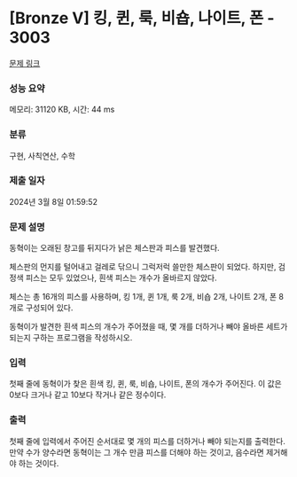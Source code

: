 # [Bronze V] 킹, 퀸, 룩, 비숍, 나이트, 폰 - 3003 

[문제 링크](https://www.acmicpc.net/problem/3003) 

### 성능 요약

메모리: 31120 KB, 시간: 44 ms

### 분류

구현, 사칙연산, 수학

### 제출 일자

2024년 3월 8일 01:59:52

### 문제 설명

<p>동혁이는 오래된 창고를 뒤지다가 낡은 체스판과 피스를 발견했다.</p>

<p>체스판의 먼지를 털어내고 걸레로 닦으니 그럭저럭 쓸만한 체스판이 되었다. 하지만, 검정색 피스는 모두 있었으나, 흰색 피스는 개수가 올바르지 않았다.</p>

<p>체스는 총 16개의 피스를 사용하며, 킹 1개, 퀸 1개, 룩 2개, 비숍 2개, 나이트 2개, 폰 8개로 구성되어 있다.</p>

<p>동혁이가 발견한 흰색 피스의 개수가 주어졌을 때, 몇 개를 더하거나 빼야 올바른 세트가 되는지 구하는 프로그램을 작성하시오.</p>

### 입력 

 <p>첫째 줄에 동혁이가 찾은 흰색 킹, 퀸, 룩, 비숍, 나이트, 폰의 개수가 주어진다. 이 값은 0보다 크거나 같고 10보다 작거나 같은 정수이다.</p>

### 출력 

 <p>첫째 줄에 입력에서 주어진 순서대로 몇 개의 피스를 더하거나 빼야 되는지를 출력한다. 만약 수가 양수라면 동혁이는 그 개수 만큼 피스를 더해야 하는 것이고, 음수라면 제거해야 하는 것이다.</p>

